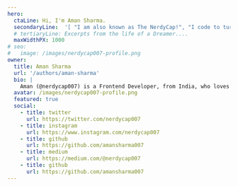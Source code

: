 ```yaml
---
hero:
  ctaLine: Hi, I'm Aman Sharma.
  secondaryLine:  '[ "I am also known as The NerdyCap!", "I code to turn dreams into a piece of software.", "And, I live to solve problems and create epic shit!"]'
  # tertiaryLine: Excerpts from the life of a Dreamer....
  maxWidthPX: 1000
# seo:
#   image: /images/nerdycap007-profile.png
owner: 
  title: Aman Sharma
  url: '/authors/aman-sharma'
  bio: |
    Aman (@nerdycap007) is a Frontend Developer, from India, who loves to write about what he learns. He also loves to sing, work out and dream...
  avatar: /images/nerdycap007-profile.png
  featured: true
  social:
    - title: twitter
      url: https://twitter.com/nerdycap007
    - title: instagram
      url: https://www.instagram.com/nerdycap007
    - title: github
      url: https://github.com/amansharma007
    - title: medium
      url: https://medium.com/@nerdycap007
    - title: github
      url: https://github.com/amansharma007
---
```

